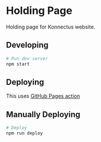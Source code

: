 # Holding Page

Holding page for Konnectus website.

## Developing

```bash
# Run dev server
npm start
```

## Deploying

This uses [GitHub Pages action](https://github.com/marketplace/actions/github-pages-action#%EF%B8%8F-create-ssh-deploy-key)

## Manually Deploying

```bash
# Deploy
npm run deploy
```
